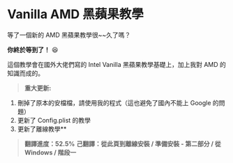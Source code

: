 # Vanilla AMD 黑蘋果教學

等了一個新的 AMD 黑蘋果教學很~~久了嗎？

**你終於等到了！** 😆 

這個教學會在國外大佬們寫的 Intel Vanilla 黑蘋果教學基礎上，加上我對 AMD 的知識而成的。

> **重大更新:**
1. 刪掉了原本的安檔檔，請使用我的程式（這也避免了國內不能上 Google 的問題）  
2. 更新了 Config.plist 的教學  
3. 更新了離線教學**

> **翻譯進度：52.5%**
> **己翻譯：從此頁到離線安裝 / 準備安裝 - 第二部分 / 從 Windows / 階段一**
